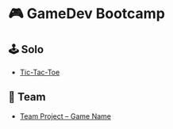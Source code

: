 # 🎮 GameDev Bootcamp
## 🕹️ Solo
- [Tic-Tac-Toe](./tic-tac-toe)  
## 👥 Team
- [Team Project – Game Name](https://github.com/ORG_OR_USER/gamedev-bootcamp-team-project)
